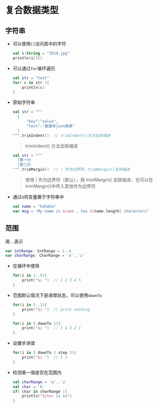 # 复合数据类型

## 字符串

* 可以使用`[]`访问其中的字符

  ```kotlin
  val s:String = "2019.jpg"
  println(s[3])
  ```

* 可以通过`for`循环遍历

  ```kotlin
  val str = "test"
  for( c in str ){
      println(c)
  }
  ```

* 原始字符串

  ```kotlin
  val str = """
  	{
  		"key":"value",
  		"test":"直接写json真爽"
  	}
  """.trimIndent()	// trimIndent()方法去除缩进
  ```

  > trimIndent() 方法去除缩进

  ```kotlin
  val str = """
  	|第一行
  	|第二行
  """.trimMargin()  // | 作为边界符，trimMargin()去除缩进
  ```

  > 使用 | 作为边界符（默认），用 trimMargin() 去除缩进，也可以在 trimMargin()中传入其他作为边界符

* 通过`$`将变量置于字符串中

  ```kotlin
  val name = "hahaha"
  var msg = "My name is $name , has ${name.length} characters"
  ```

## 范围

用`..`表示

```kotlin
var intRange: IntRange = 1..4
var charRange: CharRange = 'a'..'z'
```

* 在循环中使用

  ```kotlin
  for(i in 1..5){
      print("$i ")  // 1 2 3 4 5
  }
  ```

* 范围默认情况下是递增状态，可以使用`downTo`

  ```kotlin
  for(i in 5..1){
      print("$i ")	// print nothing
  }
  ```

  ```kotlin
  for(i in 5 downTo 1){
      print("$i ")	// 5 4 3 2 1
  }
  ```

* 设置步进值

  ```kotlin
  for(i in 5 downTo 1 step 3){
      print("$i ")	// 5 2
  }
  ```

* 检测某一值是否在范围内

  ```kotlin
  val charRange = 'a'..'z'
  val char = 'k'
  if( char in charRange ){
      println("$char is in")
  }
  ```

  